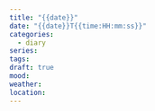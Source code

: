 ```yaml
---
title: "{{date}}"
date: "{{date}}T{{time:HH:mm:ss}}"
categories:
  - diary
series: 
tags: 
draft: true
mood: 
weather: 
location:
---
```



